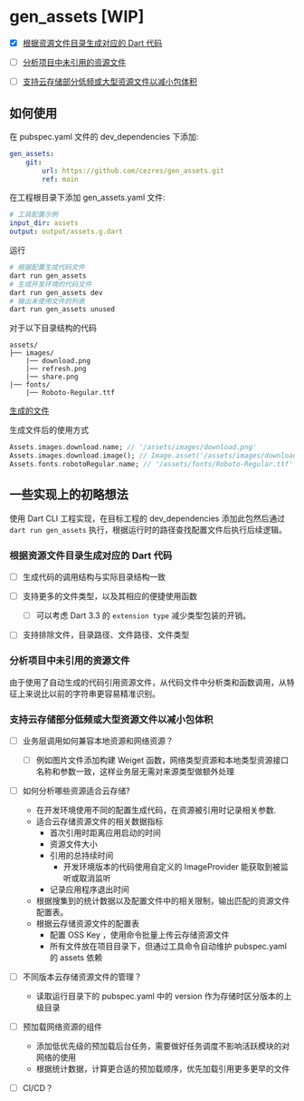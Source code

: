 # gen_assets [WIP]


- [x] [根据资源文件目录生成对应的 Dart 代码](#根据资源文件目录生成对应的-dart-代码)
- [ ] [分析项目中未引用的资源文件](#分析项目中未引用的资源文件)
- [ ] [支持云存储部分低频或大型资源文件以减小包体积](#支持云存储部分低频或大型资源文件以减小包体积)


## 如何使用

在 pubspec.yaml 文件的 dev_dependencies 下添加:
```yml
gen_assets:
    git:
        url: https://github.com/cezres/gen_assets.git
        ref: main
```

在工程根目录下添加 gen_assets.yaml 文件:
```yml
# 工具配置示例
input_dir: assets
output: output/assets.g.dart
```


运行
```bash
# 根据配置生成代码文件
dart run gen_assets
# 生成开发环境的代码文件
dart run gen_assets dev
# 输出未使用文件的列表
dart run gen_assets unused
```

对于以下目录结构的代码
```
assets/
├── images/
    |── download.png
    |── refresh.png
    |── share.png
|── fonts/
    |── Roboto-Regular.ttf
```

[生成的文件](https://github.com/cezres/gen_assets/blob/main/output/assets.g.dart)

生成文件后的使用方式
```dart
Assets.images.download.name; // '/assets/images/download.png'
Assets.images.download.image(); // Image.asset('/assets/images/download.png')
Assets.fonts.robotoRegular.name; // '/assets/fonts/Roboto-Regular.ttf'
```


## 一些实现上的初略想法

使用 Dart CLI 工程实现，在目标工程的 dev_dependencies 添加此包然后通过 `dart run gen_assets` 执行，根据运行时的路径查找配置文件后执行后续逻辑。


### 根据资源文件目录生成对应的 Dart 代码

- [ ] 生成代码的调用结构与实际目录结构一致
- [ ] 支持更多的文件类型，以及其相应的便捷使用函数
    - [ ] 可以考虑 Dart 3.3 的 `extension type` 减少类型包装的开销。
- [ ] 支持排除文件，目录路径、文件路径、文件类型


### 分析项目中未引用的资源文件

由于使用了自动生成的代码引用资源文件，从代码文件中分析类和函数调用，从特征上来说比以前的字符串更容易精准识别。

### 支持云存储部分低频或大型资源文件以减小包体积

- [ ] 业务层调用如何兼容本地资源和网络资源？
    - [ ] 例如图片文件添加构建 Weiget 函数，网络类型资源和本地类型资源接口名称和参数一致，这样业务层无需对来源类型做额外处理
- [ ] 如何分析哪些资源适合云存储?
    - 在开发环境使用不同的配置生成代码，在资源被引用时记录相关参数.
    - 适合云存储资源文件的相关数据指标
        - 首次引用时距离应用启动的时间
        - 资源文件大小
        - 引用的总持续时间
            - 开发环境版本的代码使用自定义的 ImageProvider 能获取到被监听或取消监听
        - 记录应用程序退出时间
    - 根据搜集到的统计数据以及配置文件中的相关限制，输出匹配的资源文件配置表。
    - 根据云存储资源文件的配置表
        - 配置 OSS Key ，使用命令批量上传云存储资源文件
        - 所有文件放在项目目录下，但通过工具命令自动维护 pubspec.yaml 的 assets 依赖
- [ ] 不同版本云存储资源文件的管理？
    - 读取运行目录下的 pubspec.yaml 中的 version 作为存储时区分版本的上级目录
- [ ] 预加载网络资源的组件
    - 添加低优先级的预加载后台任务，需要做好任务调度不影响活跃模块的对网络的使用
    - 根据统计数据，计算更合适的预加载顺序，优先加载引用更多更早的文件
- [ ] CI/CD？

